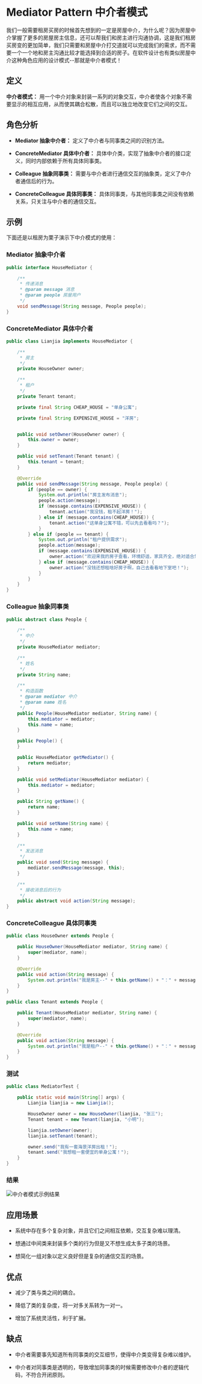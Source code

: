 # Mediator Pattern 中介者模式

我们一般需要租房买房的时候首先想到的一定是房屋中介，为什么呢？因为房屋中介掌握了更多的房屋房主信息，还可以帮我们和房主进行沟通协调，这是我们租房买房变的更加简单，我们只需要和房屋中介打交道就可以完成我们的需求，而不需要一个一个地和房主沟通比较才能选择到合适的房子。在软件设计也有类似房屋中介这种角色应用的设计模式--那就是中介者模式！

## 定义

**中介者模式：** 用一个中介对象来封装一系列的对象交互，中介者使各个对象不需要显示的相互应用，从而使其耦合松散，而且可以独立地改变它们之间的交互。

## 角色分析

+ **Mediator 抽象中介者：** 定义了中介者与同事类之间的识别方法。

+ **ConcreteMediator 具体中介者：** 具体中介类，实现了抽象中介者的接口定义，同时内部依赖于所有具体同事类。

+ **Colleague 抽象同事类：** 需要与中介者进行通信交互的抽象类，定义了中介者通信后的行为。

+ **ConcreteColleague 具体同事类：** 具体同事类，与其他同事类之间没有依赖关系，只关注与中介者的通信交互。

## 示例

下面还是以租房为栗子演示下中介模式的使用：

### Mediator 抽象中介者

```java
public interface HouseMediator {

    /**
     * 传递消息
     * @param message 消息
     * @param people 房屋用户
     */
    void sendMessage(String message, People people);
}
```

### ConcreteMediator 具体中介者

```java
public class Lianjia implements HouseMediator {

    /**
     * 房主
     */
    private HouseOwner owner;

    /**
     * 租户
     */
    private Tenant tenant;

    private final String CHEAP_HOUSE = "单身公寓";

    private final String EXPENSIVE_HOUSE = "洋房";


    public void setOwner(HouseOwner owner) {
        this.owner = owner;
    }

    public void setTenant(Tenant tenant) {
        this.tenant = tenant;
    }

    @Override
    public void sendMessage(String message, People people) {
        if (people == owner) {
            System.out.println("房主发布消息");
            people.action(message);
            if (message.contains(EXPENSIVE_HOUSE)) {
                tenant.action("我没钱，租不起洋房！");
            } else if (message.contains(CHEAP_HOUSE)) {
                tenant.action("这单身公寓不错，可以先去看看吗？");
            }
        } else if (people == tenant) {
            System.out.println("租户提供需求");
            people.action(message);
            if (message.contains(EXPENSIVE_HOUSE)) {
                owner.action("欢迎来我的房子查看，环境舒适，家具齐全，绝对适合您！");
            } else if (message.contains(CHEAP_HOUSE)) {
                owner.action("没钱还想租啥好房子啊，自己去看看地下室吧！");
            }
        }
    }
}
```

### Colleague 抽象同事类

```java
public abstract class People {

    /**
     * 中介
     */
    private HouseMediator mediator;

    /**
     * 姓名
     */
    private String name;

    /**
     * 构造函数
     * @param mediator 中介
     * @param name 姓名
     */
    public People(HouseMediator mediator, String name) {
        this.mediator = mediator;
        this.name = name;
    }

    public People() {
    }

    public HouseMediator getMediator() {
        return mediator;
    }

    public void setMediator(HouseMediator mediator) {
        this.mediator = mediator;
    }

    public String getName() {
        return name;
    }

    public void setName(String name) {
        this.name = name;
    }

    /**
     * 发送消息
     */
    public void send(String message) {
        mediator.sendMessage(message, this);
    }

    /**
     * 接收消息后的行为
     */
    public abstract void action(String message);
}
```

### ConcreteColleague 具体同事类

```java
public class HouseOwner extends People {

    public HouseOwner(HouseMediator mediator, String name) {
        super(mediator, name);
    }

    @Override
    public void action(String message) {
        System.out.println("我是房主--" + this.getName() + "：" + message);
    }
}

public class Tenant extends People {

    public Tenant(HouseMediator mediator, String name) {
        super(mediator, name);
    }

    @Override
    public void action(String message) {
        System.out.println("我是租户--" + this.getName() + "：" + message);
    }
}

```

### 测试

```java
public class MediatorTest {

    public static void main(String[] args) {
        Lianjia lianjia = new Lianjia();

        HouseOwner owner = new HouseOwner(lianjia, "张三");
        Tenant tenant = new Tenant(lianjia, "小明");

        lianjia.setOwner(owner);
        lianjia.setTenant(tenant);

        owner.send("我有一套海景洋房出租！");
        tenant.send("我想租一套便宜的单身公寓！");
    }
}
```

### 结果

![中介者模式示例结果](../../static/mediator-result.png)

## 应用场景

+ 系统中存在多个复杂对象，并且它们之间相互依赖，交互复杂难以理清。

+ 想通过中间类来封装多个类的行为但是又不想生成太多子类的场景。

+ 想简化一组对象以定义良好但是复杂的通信交互的场景。

## 优点

+ 减少了类与类之间的耦合。

+ 降低了类的复杂度，将一对多关系转为一对一。

+ 增加了系统灵活性，利于扩展。

## 缺点

+ 中介者需要事先知道所有同事类的交互细节，使得中介类变得复杂难以维护。

+ 中介者对同事类是透明的，导致增加同事类的时候需要修改中介者的逻辑代码，不符合开闭原则。

